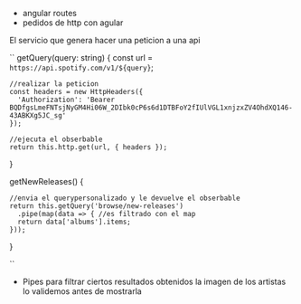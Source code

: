 - angular routes
- pedidos de http con agular

El servicio que genera hacer una peticion a una api 

``
getQuery(query: string) {
    const url = `https://api.spotify.com/v1/${query}`;

    //realizar la peticion
    const headers = new HttpHeaders({
      'Authorization': 'Bearer BQDfgsLmeFNTsjNyGM4Hi06W_2DIbk0cP6s6d1DTBFoY2fIUlVGL1xnjzxZV4OhdXQ146-43ABKXg5JC_sg'
    });

    //ejecuta el obserbable
    return this.http.get(url, { headers });
  }
  
  getNewReleases() {

    //envia el querypersonalizado y le devuelve el obserbable
    return this.getQuery('browse/new-releases')
      .pipe(map(data => { //es filtrado con el map
      return data['albums'].items;
    }));


  }

  ``

- Pipes para filtrar ciertos resultados obtenidos 
la imagen de los artistas lo validemos antes de mostrarla 